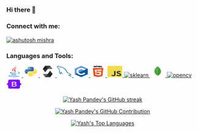### Hi there 👋

<h3 align="left">Connect with me:</h3>
<p align="left">
<a href="https://www.linkedin.com/in/yash-pandey-493427202/" target="blank"><img align="center" src="https://raw.githubusercontent.com/rahuldkjain/github-profile-readme-generator/master/src/images/icons/Social/linked-in-alt.svg" alt="ashutosh mishra" height="30" width="40" /></a>
</p>
 <h3 align = 'left'>Languages and Tools:</h3>
  <p align = 'left'>
    <a href="https://www.java.com" target="_blank" rel="noreferrer">
      <img src="https://raw.githubusercontent.com/devicons/devicon/master/icons/java/java-original.svg" alt="java" class="icon" height="30" width="40"/>
    </a>
    <a href="https://www.python.org/" target="_blank" rel="noreferrer">
      <img src="https://raw.githubusercontent.com/devicons/devicon/master/icons/python/python-original.svg" alt="python" class="icon" height="30" width="40"/>
    </a>
    <a href="https://soliditylang.org/" target="_blank" rel="noreferrer">
      <img src="https://raw.githubusercontent.com/devicons/devicon/master/icons/solidity/solidity-original.svg" alt="solidity" class="icon" height="30" width="40"/>
    </a>
    <a href="https://www.mysql.com/" target="_blank" rel="noreferrer">
      <img src="https://raw.githubusercontent.com/devicons/devicon/master/icons/mysql/mysql-original.svg" alt="sql" class="icon" height="30" width="40"/>
    </a>
    <a href="https://en.cppreference.com/w/c/language" target="_blank" rel="noreferrer">
      <img src="https://raw.githubusercontent.com/devicons/devicon/master/icons/c/c-original.svg" alt="c" class="icon" height="30" width="40"/>
    </a>
    <a href="https://www.w3.org/html/" target="_blank" rel="noreferrer">
      <img src="https://raw.githubusercontent.com/devicons/devicon/master/icons/html5/html5-original-wordmark.svg" alt="html5" class="icon" height="30" width="40"/>
    </a>
    <a href="https://developer.mozilla.org/en-US/docs/Web/JavaScript" target="_blank" rel="noreferrer">
      <img src="https://raw.githubusercontent.com/devicons/devicon/master/icons/javascript/javascript-original.svg" alt="javascript" class="icon" height="30" width="40"/>
    </a>
    <a href="https://scikit-learn.org/stable/" target="_blank" rel="noreferrer">
      <img src="https://upload.wikimedia.org/wikipedia/commons/0/05/Scikit_learn_logo_small.svg" alt="sklearn" class="icon" height="30" width="40"/>
    </a>
    <a href="https://www.mongodb.com/" target="_blank" rel="noreferrer">
      <img src="https://raw.githubusercontent.com/devicons/devicon/master/icons/mongodb/mongodb-original.svg" alt="mongodb" class="icon" height="30" width="40"/>
    </a>
    <a href="https://opencv.org/" target="_blank" rel="noreferrer">
      <img src="https://raw.githubusercontent.com/opencv/opencv/master/doc/opencv-logo2.png" alt="opencv" class="icon" height="30" width="40"/>
    </a>
    <a href="https://getbootstrap.com/" target="_blank" rel="noreferrer">
      <img src="https://raw.githubusercontent.com/devicons/devicon/master/icons/bootstrap/bootstrap-original.svg" alt="bootstrap" class="icon" height="30" width="40"/>
    </a>
  </p>
  
<p align="center">
  <a href="https://github.com/yashpandey474">
    <img src="https://github-readme-streak-stats.herokuapp.com/?user=yashpandey474&theme=radical&border=7F3FBF&background=0D1117" alt="Yash Pandey's GitHub streak"/>
  </a>
</p>

<p align="center">
  <a href="https://github.com/yashpandey474">
    <img src="https://github-profile-summary-cards.vercel.app/api/cards/profile-details?username=yashpandey474&theme=radical" alt="Yash Pandey's GitHub Contribution"/>
  </a>
</p>
<p align = "center">
<a href="https://github.com/yashpandey474"><img alt="Yash's Top Languages" src="https://denvercoder1-github-readme-stats.vercel.app/api/top-langs/?username=yashpandey474&langs_count=8&layout=compact&theme=react&border_color=7F3FBF&bg_color=0D1117&title_color=F85D7F&icon_color=F8D866" height="192px" width="49.5%"/></a>
  <br/>
</p>
<!--
**yashpandey474/yashpandey474** is a ✨ _special_ ✨ repository because its `README.md` (this file) appears on your GitHub profile.

Here are some ideas to get you started:

- 🔭 I’m currently working on ...
- 🌱 I’m currently learning ...
- 👯 I’m looking to collaborate on ...
- 🤔 I’m looking for help with ...
- 💬 Ask me about ...
- 📫 How to reach me: ...
- 😄 Pronouns: ...
- ⚡ Fun fact: ...
-->
